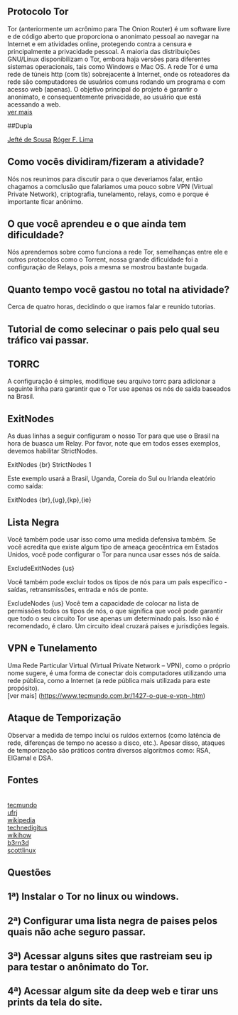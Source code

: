 ## Protocolo Tor <br>

Tor (anteriormente um acrônimo para The Onion Router) é um software livre e de código aberto que proporciona o anonimato pessoal ao navegar na Internet e em atividades online, protegendo contra a censura e principalmente a privacidade pessoal. A maioria das distribuições GNU/Linux disponibilizam o Tor, embora haja versões para diferentes sistemas operacionais, tais como Windows e Mac OS. A rede Tor é uma rede de túneis http (com tls) sobrejacente à Internet, onde os roteadores da rede são computadores de usuários comuns rodando um programa e com acesso web (apenas). O objetivo principal do projeto é garantir o anonimato, e consequentemente privacidade, ao usuário que está acessando a web. <br>[ver mais](https://pt.wikipedia.org/wiki/Tor_(rede_de_anonimato))

##Dupla

[Jefté de Sousa](https://github.com/bassebete/information-security)
[Róger F. Lima](https://github.com/Roger-F-Lima/Seguranca-Da-Informacao)<br>

## Como vocês dividiram/fizeram a atividade?

Nós nos reunimos para discutir para o que deveriamos falar, então chagamos a comclusão que falariamos uma pouco sobre VPN (Virtual Private
Network), criptografia, tunelamento, relays, como e porque é importante ficar anônimo.

## O que você aprendeu e o que ainda tem dificuldade?

Nós aprendemos sobre como funciona a rede Tor, semelhanças entre ele e outros protocolos como o Torrent, nossa grande dificuldade foi a
configuração de Relays, pois a mesma se mostrou bastante bugada.

## Quanto tempo você gastou no total na atividade?

Cerca de quatro horas, decidindo o que iramos falar e reunido tutorias.

## Tutorial de como selecinar o pais pelo qual seu tráfico vai passar.

## TORRC
A configuração é simples, modifique seu arquivo torrc para adicionar a seguinte linha para garantir que o Tor use apenas os nós de saída baseados na Brasil.

## ExitNodes

As duas linhas a seguir configuram o nosso Tor para que use o Brasil na hora de buasca um Relay. 
Por favor, note que em todos esses exemplos, devemos habilitar StrictNodes.

ExitNodes {br}
StrictNodes 1

Este exemplo usará a Brasil, Uganda, Coreia do Sul ou Irlanda eleatório como saída:

ExitNodes {br},{ug},{kp},{ie}

## Lista Negra

Você também pode usar isso como uma medida defensiva também. Se você acredita que existe algum tipo de ameaça geocêntrica em Estados
Unidos, você pode configurar o Tor para nunca usar esses nós de saída.

ExcludeExitNodes {us}

Você também pode excluir todos os tipos de nós para um país específico - saídas, retransmissões, entrada e nós de ponte.

ExcludeNodes {us}
Você tem a capacidade de colocar na lista de permissões todos os tipos de nós, o que significa que você pode garantir que todo o seu
circuito Tor use apenas um determinado país. Isso não é recomendado, é claro. Um circuito ideal cruzará países e jurisdições legais.

## VPN e Tunelamento 
Uma Rede Particular Virtual (Virtual Private Network – VPN), como o próprio nome sugere, é uma forma de conectar dois computadores
utilizando uma rede pública, como a Internet (a rede pública mais utilizada para este propósito).<br>[ver mais]
(https://www.tecmundo.com.br/1427-o-que-e-vpn-.htm)
 
## Ataque de Temporização 
Observar a medida de tempo inclui os ruídos externos (como latência de rede, diferenças de tempo no acesso a disco, etc.). Apesar disso, ataques de temporização são práticos contra diversos algoritmos como: RSA, ElGamal e DSA.

## Fontes
<br>[tecmundo](https://www.tecmundo.com.br/1427-o-que-e-vpn-.htm)
<br>[ufrj](https://www.gta.ufrj.br/ensino/eel879/trabalhos_vf_2010_2/rodolfo/tor.html)
<br>[wikipedia](https://pt.wikipedia.org/wiki/Ataque_de_temporiza%C3%A7%C3%A3o)
<br>[technedigitus](https://www.technedigitus.com/2015/09/configurando-o-tor-para-escolher-quais.html)
<br>[wikihow](https://pt.wikihow.com/Definir-um-Pa%C3%ADs-Espec%C3%ADfico-no-Navegador-de-Internet-Tor)
<br>[b3rn3d](http://www.b3rn3d.com/blog/2014/03/05/tor-country-codes/)
<br>[scottlinux](https://scottlinux.com/2013/04/07/how-to-run-a-tor-relay-on-ubuntu-or-debian/)

## Questões

## 1ª) Instalar o Tor no linux ou windows.
## 2ª) Configurar uma lista negra de paises pelos quais não ache seguro passar.
## 3ª) Acessar alguns sites que rastreiam seu ip para testar o anônimato do Tor.
## 4ª) Acessar algum site da deep web e tirar uns prints da tela do site.
